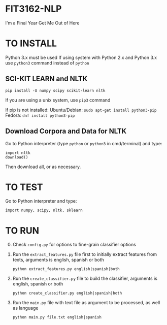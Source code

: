 # FIT3162-NLP
I'm a Final Year Get Me Out of Here

# TO INSTALL
Python 3.x must be used
If using system with Python 2.x and Python 3.x use `python3` command instead of `python`

## SCI-KIT LEARN and NLTK
```
pip install -U numpy scipy scikit-learn nltk
```

If you are using a unix system, use `pip3` command

If pip is not installed:
Ubuntu/Debian: `sudo apt-get install python3-pip`
Fedora: `dnf install python3-pip`

## Download Corpora and Data for NLTK
Go to Python interpreter (type `python` or `python3` in cmd/terminal) and type:

```
import nltk
download()
```

Then download all, or as necessary.

# TO TEST
Go to Python interpreter and type:

```
import numpy, scipy, nltk, sklearn
```

# TO RUN
0. Check `config.py` for options to fine-grain classifier options
   
1. Run the `extract_features.py` file first to initially extract features from texts, arguments is english, spanish or both

    ```
    python extract_features.py english|spanish|both
    ```

2. Run the `create_classifier.py` file to build the classifier, arguments is english, spanish or both

    ```
    python create_classifier.py english|spanish|both
    ```

3. Run the `main.py` file with text file as argument to be processed, as well as language

    ```
    python main.py file.txt english|spanish
    ```

